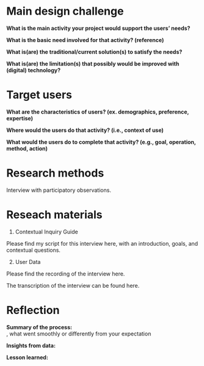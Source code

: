 # Main design challenge 
**What is the main activity your project would support the users’ needs?**


**What is the basic need involved for that activity? (reference)**


**What is(are) the traditional/current solution(s) to satisfy the needs?**


**What is(are) the limitation(s) that possibly would be improved with (digital) technology?**



# Target users 
**What are the characteristics of users? (ex. demographics, preference, expertise)**


**Where would the users do that activity? (i.e., context of use)**


**What would the users do to complete that activity? (e.g., goal, operation, method, action)**



# Research methods
Interview with participatory observations. 

# Reseach materials
1. Contextual Inquiry Guide

Please find my script for this interview here, with an introduction, goals, and contextual questions.

2. User Data

Please find the recording of the interview here.

The transcription of the interview can be found here.

# Reflection

**Summary of the process:**       
, what went smoothly or differently from your expectation

**Insights from data:**

**Lesson learned:**




